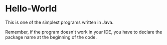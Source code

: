 Hello-World
===========

This is one of the simplest programs written in Java.

Remember, if the program doesn't work in your IDE, you have to declare the package name at the beginning of the code.
